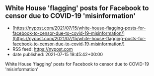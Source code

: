## White House 'flagging' posts for Facebook to censor due to COVID-19 'misinformation'
 - [https://nypost.com/2021/07/15/white-house-flagging-posts-for-facebook-to-censor-due-to-covid-19-misinformation/](https://nypost.com/2021/07/15/white-house-flagging-posts-for-facebook-to-censor-due-to-covid-19-misinformation/)
 - RSS feed: https://nypost.com
 - date published: 2021-07-15 19:45:42+00:00

White House 'flagging' posts for Facebook to censor due to COVID-19 'misinformation'

